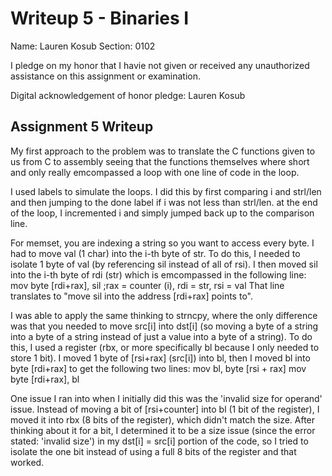 Writeup 5 - Binaries I
======

Name: Lauren Kosub
Section: 0102

I pledge on my honor that I havie not given or received any unauthorized assistance on this assignment or examination.

Digital acknowledgement of honor pledge: Lauren Kosub

## Assignment 5 Writeup

My first approach to the problem was to translate the C functions given to us
from C to assembly seeing that the functions themselves where short and only
really emcompassed a loop with one line of code in the loop.

I used labels to simulate the loops. I did this by first comparing i and strl/len
and then jumping to the done label if i was not less than strl/len. at the end
of the loop, I incremented i and simply jumped back up to the comparison line.

For memset, you are indexing a string so you want to access every byte.
I had to move val (1 char) into the i-th byte of str. To do this,
I needed to isolate 1 byte of val (by referencing sil instead of all of rsi).
I then moved sil into the i-th byte of rdi (str) which is emcompassed in the
following line:
    mov byte [rdi+rax], sil     ;rax = counter (i), rdi = str, rsi = val
That line translates to "move sil into the address [rdi+rax] points to".

I was able to apply the same thinking to strncpy, where the only difference was
that you needed to move src[i] into dst[i] (so moving a byte of a string into
a byte of a string instead of just a value into a byte of a string). To do this,
I used a register (rbx, or more specifically bl because I only needed to store
1 bit). I moved 1 byte of [rsi+rax] (src[i]) into bl, then I moved bl into 
byte [rdi+rax] to get the following two lines:
    mov     bl, byte [rsi + rax] 
    mov     byte [rdi+rax], bl

One issue I ran into when I initially did this was the 'invalid size for operand'
issue. Instead of moving a bit of [rsi+counter] into bl (1 bit of the register),
I moved it into rbx (8 bits of the register), which didn't match the size. After
thinking about it for a bit, I determined it to be a size issue (since the error
stated: 'invalid size') in my dst[i] = src[i] portion of the code, so I tried to
isolate the one bit instead of using a full 8 bits of the register and that worked.

